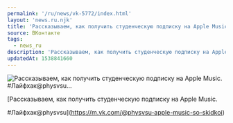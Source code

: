```yaml
---
permalink: '/ru/news/vk-5772/index.html'
layout: 'news.ru.njk'
title: 'Рассказываем, как получить студенческую подписку на Apple Music. #Лайфхак@physvsu'
source: ВКонтакте
tags:
  - news_ru
description: 'Рассказываем, как получить студенческую подписку на Apple Music. #Лайфхак@physvsu…'
updatedAt: 1538841660
---
```

![Рассказываем, как получить студенческую подписку на Apple Music. #Лайфхак@physvsu…](https://sun9-45.userapi.com/impf/c847124/v847124318/fa6f9/MKlEJll17_U.jpg?size=1200x630&quality=96&proxy=1&sign=661ffd1d8acaaa45ce88c60b5b808bc1&c_uniq_tag=Y_CDJdfgjSZJnEiCUW3DaE98qstnes-QwI6AdpRKc94&type=album)

[Рассказываем, как получить студенческую подписку на Apple Music.

#Лайфхак@physvsu](https://m.vk.com/@physvsu-apple-music-so-skidkoi)

